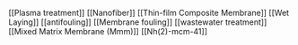 [[Plasma treatment]]
[[Nanofiber]]
[[Thin-film Composite Membrane]]
[[Wet Laying]]
[[antifouling]]
[[Membrane fouling]]
[[wastewater treatment]]
[[Mixed Matrix Membrane (Mmm)]]
[[Nh(2)-mcm-41]]
